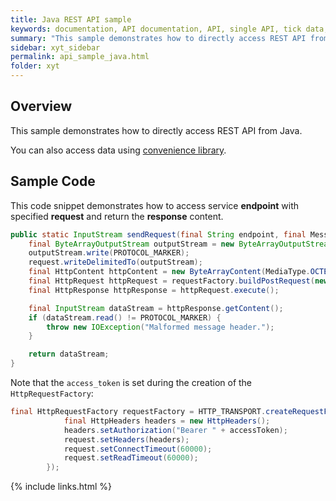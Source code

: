 ```yaml
---
title: Java REST API sample
keywords: documentation, API documentation, API, single API, tick data, sample, java, api, xyt hub, xyt-hub, big xyt, big-xyt
summary: "This sample demonstrates how to directly access REST API from Java."
sidebar: xyt_sidebar
permalink: api_sample_java.html
folder: xyt
---
```


## Overview

This sample demonstrates how to directly access REST API from Java.

You can also access data using [convenience library](lib_java.html).

## Sample Code

This code snippet demonstrates how to access service **endpoint** with specified **request** and return the **response** content.

```java
public static InputStream sendRequest(final String endpoint, final Message request, final HttpRequestFactory requestFactory) throws IOException {
    final ByteArrayOutputStream outputStream = new ByteArrayOutputStream();
    outputStream.write(PROTOCOL_MARKER);
    request.writeDelimitedTo(outputStream);
    final HttpContent httpContent = new ByteArrayContent(MediaType.OCTET_STREAM.toString(), outputStream.toByteArray());
    final HttpRequest httpRequest = requestFactory.buildPostRequest(new GenericUrl(serviceUrl + endpoint), httpContent);
    final HttpResponse httpResponse = httpRequest.execute();

    final InputStream dataStream = httpResponse.getContent();
    if (dataStream.read() != PROTOCOL_MARKER) {
        throw new IOException("Malformed message header.");
    }

    return dataStream;
}
```

Note that the `access_token` is set during the creation of the `HttpRequestFactory`:

```java
final HttpRequestFactory requestFactory = HTTP_TRANSPORT.createRequestFactory(request -> {
            final HttpHeaders headers = new HttpHeaders();
            headers.setAuthorization("Bearer " + accessToken);
            request.setHeaders(headers);
            request.setConnectTimeout(60000);
            request.setReadTimeout(60000);
        });
```


{% include links.html %}
